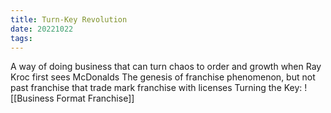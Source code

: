 ```yaml
---
title: Turn-Key Revolution
date: 20221022
tags:
---
```


A way of doing business that can turn chaos to order and growth when Ray Kroc first sees McDonalds
The genesis of franchise phenomenon, but not past franchise that trade mark franchise with licenses
Turning the Key: ![[Business Format Franchise]]